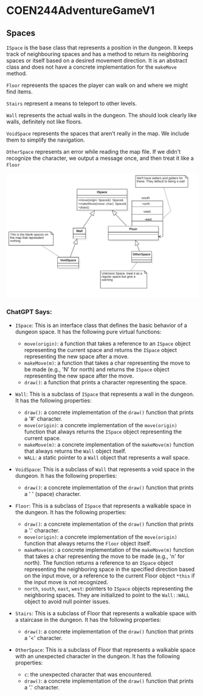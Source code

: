 # COEN244AdventureGameV1

## Spaces
`ISpace` is the base class that represents a position in the dungeon. It keeps track of neighbouring spaces and has a method to return its neighboring spaces or itself based on a desired movement direction. It is an abstract class and does not have a concrete implementation for the `makeMove` method.

`Floor` represents the spaces the player can walk on and where we might find items.

`Stairs` represent a means to teleport to other levels.

`Wall` represents the actual walls in the dungeon. The should look clearly like walls, definitely not like floors.

`VoidSpace` represents the spaces that aren't really in the map. We include them to simplify the navigation.

`OtherSpace` represents an error while reading the map file. If we didn't recognize the character, we output a message once, and then treat it like a `Floor`

<img src="https://raw.githubusercontent.com/ramou/COEN244AdventureGame/main/COEN244AdventureGameV1/Space.png" />

### ChatGPT Says:

* `ISpace`: This is an interface class that defines the basic behavior of a dungeon space. It has the following pure virtual functions:
  *  `move(origin)`: a function that takes a reference to an `ISpace` object representing the current space and returns the `ISpace` object representing the new space after a move.
  *  `makeMove(m)`: a function that takes a char representing the move to be made (e.g., 'N' for north) and returns the `ISpace` object representing the new space after the move.
  *  `draw()`: a function that prints a character representing the space.

* `Wall`: This is a subclass of `ISpace` that represents a wall in the dungeon. It has the following properties:
  *  `draw()`: a concrete implementation of the `draw()` function that prints a '#' character.
  *  `move(origin)`: a concrete implementation of the `move(origin)` function that always returns the `ISpace` object representing the current space.
  *  `makeMove(m)`: a concrete implementation of the `makeMove(m)` function that always returns the `Wall` object itself.
  *  `WALL`: a static pointer to a `Wall` object that represents a wall space.

* `VoidSpace`: This is a subclass of `Wall` that represents a void space in the dungeon. It has the following properties:
  *  `draw()`: a concrete implementation of the `draw()` function that prints a ' ' (space) character.

* `Floor`: This is a subclass of `ISpace` that represents a walkable space in the dungeon. It has the following properties:
  *  `draw()`: a concrete implementation of the `draw()` function that prints a '.' character.
  *  `move(origin)`: a concrete implementation of the `move(origin)` function that always returns the `Floor` object itself.
  *  `makeMove(m)`: a concrete implementation of the `makeMove(m)` function that takes a char representing the move to be made (e.g., 'n' for north). The function returns a reference to an `ISpace` object representing the neighboring space in the specified direction based on the input move, or a reference to the current Floor object `*this` if the input move is not recognized.
  *  `north`, `south`, `east`, `west`: pointers to `ISpace` objects representing the neighboring spaces. They are initialized to point to the `Wall::WALL` object to avoid null pointer issues.

* `Stairs`: This is a subclass of Floor that represents a walkable space with a staircase in the dungeon. It has the following properties:
  *  `draw()`: a concrete implementation of the `draw()` function that prints a '<' character.

* `OtherSpace`: This is a subclass of Floor that represents a walkable space with an unexpected character in the dungeon. It has the following properties:
  *  `c`: the unexpected character that was encountered.
  *  `draw()`: a concrete implementation of the `draw()` function that prints a '.' character.
